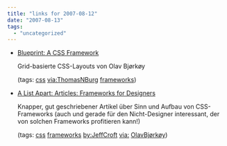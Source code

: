 ```yaml
---
title: "links for 2007-08-12"
date: "2007-08-13"
tags: 
  - "uncategorized"
---
```


- [Blueprint: A CSS Framework](http://bjorkoy.com/blueprint/)
    
    Grid-basierte CSS-Layouts von Olav Bjørkøy
    
    (tags: [css](http://del.icio.us/heinzwittenbrink/css) [via:ThomasNBurg](http://del.icio.us/heinzwittenbrink/via:ThomasNBurg) [frameworks](http://del.icio.us/heinzwittenbrink/frameworks))
    
- [A List Apart: Articles: Frameworks for Designers](http://www.alistapart.com/articles/frameworksfordesigners/)
    
    Knapper, gut geschriebener Artikel über Sinn und Aufbau von CSS-Frameworks (auch und gerade für den Nicht-Designer interessant, der von solchen Frameworks profitieren kann!)
    
    (tags: [css](http://del.icio.us/heinzwittenbrink/css) [frameworks](http://del.icio.us/heinzwittenbrink/frameworks) [by:JeffCroft](http://del.icio.us/heinzwittenbrink/by:JeffCroft) [via:](http://del.icio.us/heinzwittenbrink/via:) [OlavBjørkøy](http://del.icio.us/heinzwittenbrink/OlavBjørkøy))
